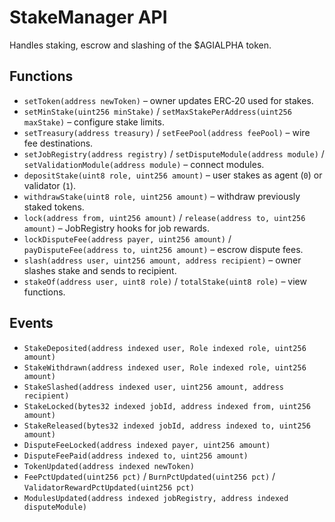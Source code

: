 # StakeManager API

Handles staking, escrow and slashing of the $AGIALPHA token.

## Functions
- `setToken(address newToken)` – owner updates ERC‑20 used for stakes.
- `setMinStake(uint256 minStake)` / `setMaxStakePerAddress(uint256 maxStake)` – configure stake limits.
- `setTreasury(address treasury)` / `setFeePool(address feePool)` – wire fee destinations.
- `setJobRegistry(address registry)` / `setDisputeModule(address module)` / `setValidationModule(address module)` – connect modules.
- `depositStake(uint8 role, uint256 amount)` – user stakes as agent (`0`) or validator (`1`).
- `withdrawStake(uint8 role, uint256 amount)` – withdraw previously staked tokens.
- `lock(address from, uint256 amount)` / `release(address to, uint256 amount)` – JobRegistry hooks for job rewards.
- `lockDisputeFee(address payer, uint256 amount)` / `payDisputeFee(address to, uint256 amount)` – escrow dispute fees.
- `slash(address user, uint256 amount, address recipient)` – owner slashes stake and sends to recipient.
- `stakeOf(address user, uint8 role)` / `totalStake(uint8 role)` – view functions.

## Events
- `StakeDeposited(address indexed user, Role indexed role, uint256 amount)`
- `StakeWithdrawn(address indexed user, Role indexed role, uint256 amount)`
- `StakeSlashed(address indexed user, uint256 amount, address recipient)`
- `StakeLocked(bytes32 indexed jobId, address indexed from, uint256 amount)`
- `StakeReleased(bytes32 indexed jobId, address indexed to, uint256 amount)`
- `DisputeFeeLocked(address indexed payer, uint256 amount)`
- `DisputeFeePaid(address indexed to, uint256 amount)`
- `TokenUpdated(address indexed newToken)`
- `FeePctUpdated(uint256 pct)` / `BurnPctUpdated(uint256 pct)` / `ValidatorRewardPctUpdated(uint256 pct)`
- `ModulesUpdated(address indexed jobRegistry, address indexed disputeModule)`
